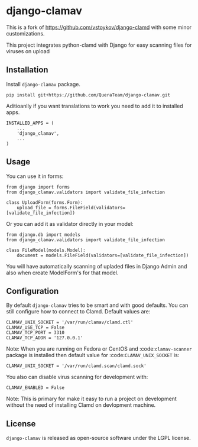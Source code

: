 # django-clamav

This is a fork of https://github.com/vstoykov/django-clamd with some minor customizations.

This project integrates python-clamd with Django for easy scanning files for viruses on upload


## Installation

Install `django-clamav` package.

    pip install git+https://github.com/QueraTeam/django-clamav.git

Aditioanlly if you want translations to work you need to add it to installed apps.

    INSTALLED_APPS = (
        ...
        'django_clamav',
        ...
    )


## Usage

You can use it in forms:

    from django import forms
    from django_clamav.validators import validate_file_infection

    class UploadForm(forms.Form):
        upload_file = forms.FileField(validators=[validate_file_infection])

Or you can add it as validator directly in your model:

    from django.db import models
    from django_clamav.validators import validate_file_infection

    class FileModel(models.Model):
        document = models.FileField(validators=[validate_file_infection])

You will have automatically scanning of upladed files in Django Admin
and also when create ModelForm's for that model.


Configuration
-------------

By default `django-clamav` tries to be smart and with good defaults.
You can still configure how to connect to Clamd. Default values are:

    CLAMAV_UNIX_SOCKET = '/var/run/clamav/clamd.ctl'
    CLAMAV_USE_TCP = False
    CLAMAV_TCP_PORT = 3310
    CLAMAV_TCP_ADDR = '127.0.0.1'

Note: When you are running on Fedora or CentOS and :code:`clamav-scanner`
package is installed then default value for :code:`CLAMAV_UNIX_SOCKET` is:

    CLAMAV_UNIX_SOCKET = '/var/run/clamd.scan/clamd.sock'

You also can disable virus scanning for development with:

    CLAMAV_ENABLED = False

Note: This is primary for make it easy to run a project on development without
the need of installing Clamd on devlopment machine.


License
-------
`django-clamav` is released as open-source software under the LGPL license.
